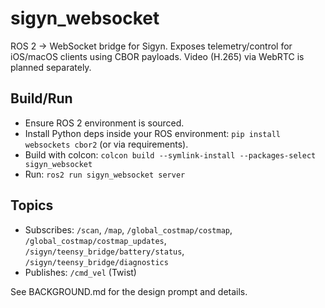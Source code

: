 # sigyn_websocket

ROS 2 → WebSocket bridge for Sigyn. Exposes telemetry/control for iOS/macOS clients using CBOR payloads. Video (H.265) via WebRTC is planned separately.

## Build/Run
- Ensure ROS 2 environment is sourced.
- Install Python deps inside your ROS environment: `pip install websockets cbor2` (or via requirements).
- Build with colcon: `colcon build --symlink-install --packages-select sigyn_websocket`
- Run: `ros2 run sigyn_websocket server`

## Topics
- Subscribes: `/scan`, `/map`, `/global_costmap/costmap`, `/global_costmap/costmap_updates`, `/sigyn/teensy_bridge/battery/status`, `/sigyn/teensy_bridge/diagnostics`
- Publishes: `/cmd_vel` (Twist)

See BACKGROUND.md for the design prompt and details.
